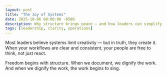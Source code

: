```yaml
---
layout: post
title: "The Joy of Systems"
date: 2025-10-06 08:00:00 -0500
description: Why structure brings peace — and how leaders can simplify without losing heart.
tags: [leadership, clarity, operations]
---
```

Most leaders believe systems limit creativity — but in truth, they create it.  
When your workflows are clear and consistent, your people are free to think, not just react.

Freedom begins with structure. When we document, we dignify the work.  
And when we dignify the work, the work begins to sing.
